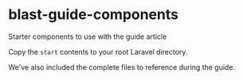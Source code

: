 # blast-guide-components

Starter components to use with the guide article

Copy the `start` contents to your root Laravel directory.

We've also included the complete files to reference during the guide.
